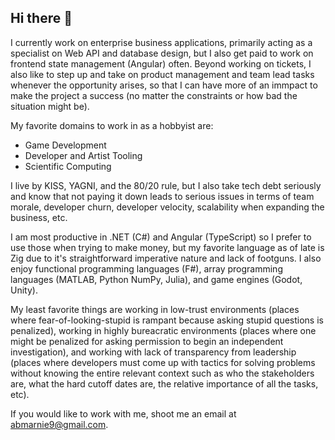 ## Hi there 👋

I currently work on enterprise business applications, primarily acting as a specialist on Web API and database design, but I also get paid to work on frontend state management (Angular) often. Beyond working on tickets, I also like to step up and take on product management and team lead tasks whenever the opportunity arises, so that I can have more of an immpact to make the project a success (no matter the constraints or how bad the situation might be).

My favorite domains to work in as a hobbyist are:
- Game Development
- Developer and Artist Tooling
- Scientific Computing

I live by KISS, YAGNI, and the 80/20 rule, but I also take tech debt seriously and know that not paying it down leads to serious issues in terms of team morale, developer churn, developer velocity, scalability when expanding the business, etc. 

I am most productive in .NET (C#) and Angular (TypeScript) so I prefer to use those when trying to make money, but my favorite language as of late is Zig due to it's straightforward imperative nature and lack of footguns. I also enjoy functional programming languages (F#), array programming languages (MATLAB, Python NumPy, Julia), and game engines (Godot, Unity).

My least favorite things are working in low-trust environments (places where fear-of-looking-stupid is rampant because asking stupid questions is penalized), working in highly bureacratic environments (places where one might be penalized for asking permission to begin an independent investigation), and working with lack of transparency from leadership (places where developers must come up with tactics for solving problems without knowing the entire relevant context such as who the stakeholders are, what the hard cutoff dates are, the relative importance of all the tasks, etc).

If you would like to work with me, shoot me an email at abmarnie9@gmail.com.
<!--
**abmarnie/abmarnie** is a ✨ _special_ ✨ repository because its `README.md` (this file) appears on your GitHub profile.

Here are some ideas to get you started:

- 🔭 I’m currently working on ...
- 🌱 I’m currently learning ...
- 👯 I’m looking to collaborate on ...
- 🤔 I’m looking for help with ...
- 💬 Ask me about ...
- 📫 How to reach me: ...
- 😄 Pronouns: ...
- ⚡ Fun fact: ...
-->
